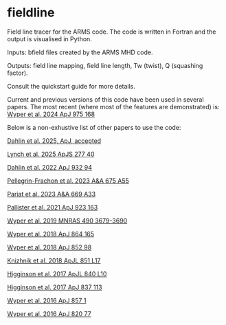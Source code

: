 # fieldline
Field line tracer for the ARMS code. The code is written in Fortran and the output is visualised in Python.

Inputs: bfield files created by the ARMS MHD code. 

Outputs: field line mapping, field line length, Tw (twist), Q (squashing factor).

Consult the quickstart guide for more details. 

Current and previous versions of this code have been used in several papers. 
The most recent (where most of the features are demonstrated) is: [Wyper et al. 2024 ApJ 975 168](https://iopscience.iop.org/article/10.3847/1538-4357/ad7941)

Below is a non-exhustive list of other papers to use the code:

[Dahlin et al. 2025, ApJ, accepted](https://arxiv.org/abs/2504.00913)

[Lynch et al. 2025 ApJS 277 40](https://iopscience.iop.org/article/10.3847/1538-4365/adb14e)

[Dahlin et al. 2022 ApJ 932 94](https://iopscience.iop.org/article/10.3847/1538-4357/ac6e3d)

[Pellegrin-Frachon et al. 2023 A&A 675 A55](https://doi.org/10.1051/0004-6361/202245611)

[Pariat et al. 2023 A&A 669 A33](https://doi.org/10.1051/0004-6361/202245142)
 
[Pallister et al. 2021 ApJ 923 163](https://iopscience.iop.org/article/10.3847/1538-4357/ac2e6d)

[Wyper et al. 2019 MNRAS 490 3679-3690](https://arxiv.org/abs/1909.09423#)

[Wyper et al. 2018 ApJ 864 165](https://arxiv.org/abs/1808.03688)

[Wyper et al. 2018 ApJ 852 98](http://iopscience.iop.org/article/10.3847/1538-4357/aa9ffc/meta)

[Knizhnik et al. 2018 ApJL 851 L17](http://iopscience.iop.org/article/10.3847/2041-8213/aa9e0a)

[Higginson et al. 2017 ApJL 840 L10](http://iopscience.iop.org/article/10.3847/2041-8213/aa6d72/meta)

[Higginson et al. 2017 ApJ 837 113](http://iopscience.iop.org/article/10.3847/1538-4357/837/2/113/meta)

[Wyper et al. 2016 ApJ 857 1](http://iopscience.iop.org/article/10.3847/0004-637X/827/1/4/meta)

[Wyper et al. 2016 ApJ 820 77](http://iopscience.iop.org/article/10.3847/0004-637X/820/1/77/meta)
